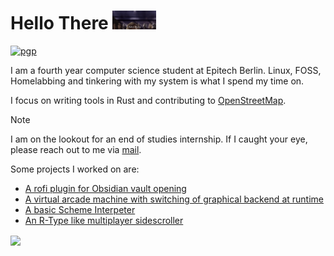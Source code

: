 # Hello There <img src="assets/obi-wan-hello-there.gif" height="30">

[![pgp](https://img.shields.io/badge/pgp-0x25FF8464F0627EC00129-313131?style=flat&labelColor=545454&color=313131)](https://github.com/nydragon.gpg)

I am a fourth year computer science student at Epitech Berlin. Linux, FOSS, Homelabbing and tinkering with my system is what I spend my time on.

I focus on writing tools in Rust and contributing to [OpenStreetMap](https://www.openstreetmap.org/).

> [!NOTE]
> I am on the lookout for an end of studies internship. If I caught your eye, please reach out to me via [mail](mailto:d99tbwy91@mozmail.com).

Some projects I worked on are:

- [A rofi plugin for Obsidian vault opening](https://github.com/Nydragon/rofi-obsidian)
- [A virtual arcade machine with switching of graphical backend at runtime](https://github.com/Nydragon/Arcade)
- [A basic Scheme Interpeter](https://github.com/Nydragon/GLaDOS-2023)
- [An R-Type like multiplayer sidescroller](https://github.com/Epitech-R-Type/R-Type)

<img align="center" src="https://github-readme-stats.vercel.app/api/top-langs/?username=Nydragon&hide=Processing&layout=donut&langs_count=6" />
